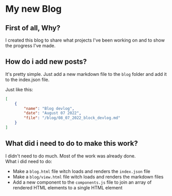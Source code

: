 # My new Blog

## First of all, Why?

I created this blog to share what projects I've been working on and to show the progress I've made.

## How do i add new posts?

It's pretty simple. Just add a new markdown file to the `blog` folder and add it to the index.json file.  

Just like this:

```json
[
    {
        "name": "Blog devlog",
        "date": "August 07 2022",
        "file": "/blog/08_07_2022_block_devlog.md"
    }
]
```

## What did i need to do to make this work?

I didn't need to do much. Most of the work was already done.  
What i did need to do:

- Make a `blog.html` file witch loads and renders the `index.json` file
- Make a `blog/view.html` file witch loads and renders the markdown files
- Add a new component to the `components.js` file to join an array of rendered HTML elements to a single HTML element
